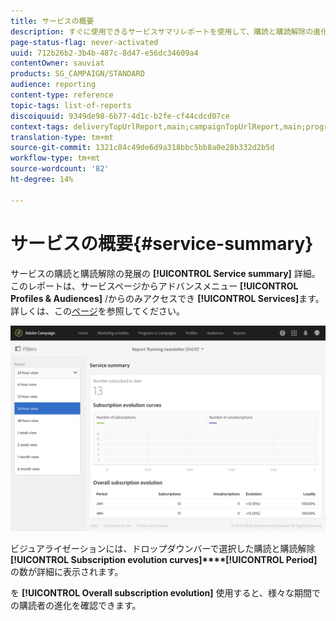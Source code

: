 ```yaml
---
title: サービスの概要
description: すぐに使用できるサービスサマリレポートを使用して、購読と購読解除の進化について説明します。
page-status-flag: never-activated
uuid: 712b26b2-3b4b-487c-8d47-e56dc34609a4
contentOwner: sauviat
products: SG_CAMPAIGN/STANDARD
audience: reporting
content-type: reference
topic-tags: list-of-reports
discoiquuid: 9349de98-6b77-4d1c-b2fe-cf44cdcd07ce
context-tags: deliveryTopUrlReport,main;campaignTopUrlReport,main;programTopUrlReport,main
translation-type: tm+mt
source-git-commit: 1321c84c49de6d9a318bbc5bb8a0e28b332d2b5d
workflow-type: tm+mt
source-wordcount: '82'
ht-degree: 14%

---
```



# サービスの概要{#service-summary}

サービスの購読と購読解除の発展の **[!UICONTROL Service summary]** 詳細。
このレポートは、サービスページからアドバンスメニュー **[!UICONTROL Profiles & Audiences]** /からのみアクセスでき **[!UICONTROL Services]**&#x200B;ます。 詳しくは、この[ページ](../../audiences/using/monitoring-subscriptions.md#service-reports)を参照してください。

![](assets/service-summary.png)

ビジュアライゼーションには、ドロップダウンバーで選択した購読と購読解除 **[!UICONTROL Subscription evolution curves]****[!UICONTROL Period]** の数が詳細に表示されます。

を **[!UICONTROL Overall subscription evolution]** 使用すると、様々な期間での購読者の進化を確認できます。
